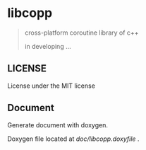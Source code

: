 libcopp
=======
> cross-platform coroutine library of c++
> 
> in developing ...

## LICENSE
License under the MIT license

## Document
Generate document with doxygen.

Doxygen file located at *doc/libcopp.doxyfile* .

